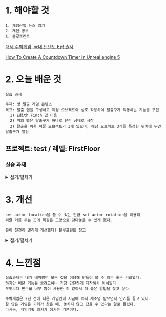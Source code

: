 # 1. 해야할 것
```
1. 게임산업 뉴스 읽기
2. 개인 공부
3. 블루프린트
```
[대세 수박게임, 국내 닌텐도 E샵 출시](https://www.gamemeca.com/view.php?gid=1742260)

[How To Create A Countdown Timer in Unreal engine 5](https://www.youtube.com/watch?v=87rd9aBfASc)

# 2. 오늘 배운 것
```
실습 과제

주제: 방 탈출 게임 콘텐츠
목표: 탈출 맵을 구성하고 특정 오브젝트와 상호 작용하여 탈출구가 작동하는 기능을 구현
  1) Edith Finch 맵 이용
  2) 위의 맵은 탈출구가 하나로 닫힌 상태로 시작
  3) 탈출을 위한 퍼즐 오브젝트가 3개 있으며, 해당 오브젝트 3개를 특정한 위치에 두면 탈출구가 열림
```

## 프로젝트: test / 레벨: FirstFloor

### 실습 과제
<details>
<summary>접기/펼치기</summary>
 
1. 플레이 캐릭터 조정(Firstperson)
```
1. 충돌방지를 위해 캡슐컴포넌트 조절
2. 주변시야를 밝게하기 위해 라이트 부착
3. 걷기 속도 낮추기
```
![image](https://github.com/JM94Ent/TIL-WIL/assets/143363550/a75e8d7a-9783-4bfb-a4b8-9907b268046e)
![image](https://github.com/JM94Ent/TIL-WIL/assets/143363550/85d02ca1-538d-4c9e-902a-61a825c61bad)

![image](https://github.com/JM94Ent/TIL-WIL/assets/143363550/67b685b5-6a6c-4459-afa5-fd8d533d2e94)

![image](https://github.com/JM94Ent/TIL-WIL/assets/143363550/70404de3-f460-4493-81f3-9e6652b7eba0)

2. 스타트 위치 조절
```
플레이어가 게임시작시 목표를 바로 알 수 있게 배치
```
![image](https://github.com/JM94Ent/TIL-WIL/assets/143363550/83ff1544-1acd-404a-a89c-c4e15238e4ca)

3. 퍼즐배치 및 트리거박스 위치 설정
```
이미시브 머티리얼을 이용해 해당 기물이 있어야 할 위치를 표시했다.
```
![image](https://github.com/JM94Ent/TIL-WIL/assets/143363550/1455cb41-ec98-4901-903c-3ce0daf0c41d)

![image](https://github.com/JM94Ent/TIL-WIL/assets/143363550/4cc6d524-016a-4a43-8093-1633fc7b4c61)

4. 퍼즐키 및 트리거박스 위치 설정
```
1. cone 액터를 이용해 화살표처럼 보이게 했다.
2. 해당 위치가 잘 보이게 포인트라이트를 배치하고 그림자 드리우기를 꺼서 라이트 갯수 충돌이 없게 했다.
```
![image](https://github.com/JM94Ent/TIL-WIL/assets/143363550/c71d470c-a180-439c-a314-951fc897a3d2)

![image](https://github.com/JM94Ent/TIL-WIL/assets/143363550/da6b77cf-c20f-460a-a287-5922e5b1fea8)

5. 블루프린트
```
1. 퍼즐 기물을 두는 곳
2. 퍼즐키 획득하는 곳
3. 상호작용
4. 안내문
```
1. 퍼즐 기물

![image](https://github.com/JM94Ent/TIL-WIL/assets/143363550/e407ff13-29a2-4abc-99ac-b646491cc563)

2. 키 획득

![image](https://github.com/JM94Ent/TIL-WIL/assets/143363550/2d66d0ca-14ab-405e-8f1e-773b2356b9da)

3. 상호작용

![image](https://github.com/JM94Ent/TIL-WIL/assets/143363550/7037d85f-1fbe-4176-983a-39448940a5c2)

![image](https://github.com/JM94Ent/TIL-WIL/assets/143363550/2e982411-7db5-4e3d-bd89-09164b2199e7)

![image](https://github.com/JM94Ent/TIL-WIL/assets/143363550/66feeedb-9e68-490b-ad97-a1ae4ebdfbc2)

4. 안내문

![image](https://github.com/JM94Ent/TIL-WIL/assets/143363550/473204ee-0aab-4ec0-85e0-1b2174db04ed)

![image](https://github.com/JM94Ent/TIL-WIL/assets/143363550/f9a6114a-f6e3-41e2-a517-7f669d63590d)

</details>



# 3. 개선
```
set actor location을 쓸 수 있는 만큼 set actor rotation을 이용해
퍼즐 키를 두는 곳에 똑같은 모양으로 갖다놓을 수 있게 했다.

문이 천천히 열리게 개선했다! 블루프린트 참고
```
<details>
<summary>접기/펼치기</summary>

![image](https://github.com/JM94Ent/TIL-WIL/assets/143363550/0957c820-5ac4-4035-80fd-0d2eca1c64bc)

![image](https://github.com/JM94Ent/TIL-WIL/assets/143363550/ced1343d-cb84-4682-afbd-74148fc927fd)

![image](https://github.com/JM94Ent/TIL-WIL/assets/143363550/f9fba67c-056d-4481-97cb-66163b9bd64e)

</details>

# 4. 느낀점
```
실습과제는 내가 배워왔던 모든 것을 이용해 만들어 볼 수 있는 좋은 기회였다.
하지만 배운 기능을 쓸려고하니 가장 간단하게 제작해서 아쉬웠다
무엇보다 변수를 너무 많이 사용한 것 같아서 더 좋은 방법을 찾고 싶다.

수박게임은 2년 전에 나온 게임인데 지금에 와서 재조명 받으면서 인기를 끌고 있다.
잘 만든 게임은 기회가 왔을 때, 놓치지 않고 잡을 수 있다는 말로 들렸다.
다시금, 게임기획 의지가 생기는 기분이다.
```


